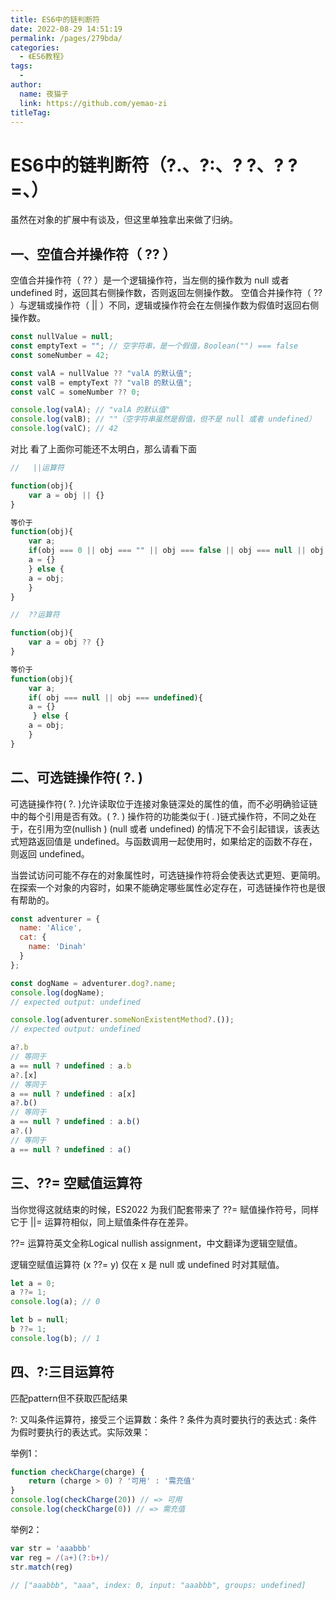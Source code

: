 ```yaml
---
title: ES6中的链判断符
date: 2022-08-29 14:51:19
permalink: /pages/279bda/
categories:
  - 《ES6教程》
tags:
  - 
author: 
  name: 夜猫子
  link: https://github.com/yemao-zi
titleTag: 
---
```

# ES6中的链判断符（?.、?:、? ?、? ?=、）

虽然在对象的扩展中有谈及，但这里单独拿出来做了归纳。

## 一、空值合并操作符（ ?? ）

空值合并操作符（ ?? ）是一个逻辑操作符，当左侧的操作数为 null 或者 undefined 时，返回其右侧操作数，否则返回左侧操作数。 空值合并操作符（ ?? ）与逻辑或操作符（ || ）不同，逻辑或操作符会在左侧操作数为假值时返回右侧操作数。

```js
const nullValue = null;
const emptyText = ""; // 空字符串，是一个假值，Boolean("") === false
const someNumber = 42;

const valA = nullValue ?? "valA 的默认值";
const valB = emptyText ?? "valB 的默认值";
const valC = someNumber ?? 0;

console.log(valA); // "valA 的默认值"
console.log(valB); // ""（空字符串虽然是假值，但不是 null 或者 undefined）
console.log(valC); // 42
```

对比
看了上面你可能还不太明白，那么请看下面

```js
//   ||运算符

function(obj){
    var a = obj || {}
}

等价于
function(obj){
    var a;
    if(obj === 0 || obj === "" || obj === false || obj === null || obj === undefined){
 	a = {}
    } else {
	a = obj;
    }
}
```



```js
//  ??运算符

function(obj){
    var a = obj ?? {}
}

等价于
function(obj){
    var a;
    if( obj === null || obj === undefined){
 	a = {}
     } else {
	a = obj;
    }
}
```

## 二、可选链操作符( ?. )

可选链操作符( ?. )允许读取位于连接对象链深处的属性的值，而不必明确验证链中的每个引用是否有效。( ?. ) 操作符的功能类似于( . )链式操作符，不同之处在于，在引用为空(nullish ) (null 或者 undefined) 的情况下不会引起错误，该表达式短路返回值是 undefined。与函数调用一起使用时，如果给定的函数不存在，则返回 undefined。

当尝试访问可能不存在的对象属性时，可选链操作符将会使表达式更短、更简明。在探索一个对象的内容时，如果不能确定哪些属性必定存在，可选链操作符也是很有帮助的。

```js
const adventurer = {
  name: 'Alice',
  cat: {
    name: 'Dinah'
  }
};

const dogName = adventurer.dog?.name;
console.log(dogName);
// expected output: undefined

console.log(adventurer.someNonExistentMethod?.());
// expected output: undefined
```

~~~js
a?.b
// 等同于
a == null ? undefined : a.b
a?.[x]
// 等同于
a == null ? undefined : a[x]
a?.b()
// 等同于
a == null ? undefined : a.b()
a?.()
// 等同于
a == null ? undefined : a()
~~~



## 三、??= 空赋值运算符

当你觉得这就结束的时候，ES2022 为我们配套带来了 ??= 赋值操作符号，同样它于 ||= 运算符相似，同上赋值条件存在差异。

??= 运算符英文全称Logical nullish assignment，中文翻译为逻辑空赋值。

逻辑空赋值运算符 (x ??= y) 仅在 x 是 null 或 undefined 时对其赋值。

```js
let a = 0;
a ??= 1;
console.log(a); // 0

let b = null;
b ??= 1;
console.log(b); // 1
```

## 四、?:三目运算符

匹配pattern但不获取匹配结果

?: 又叫条件运算符，接受三个运算数：条件 ?  条件为真时要执行的表达式 : 条件为假时要执行的表达式。实际效果：

举例1：

```js
function checkCharge(charge) {
    return (charge > 0) ? '可用' : '需充值' 
}
console.log(checkCharge(20)) // => 可用
console.log(checkCharge(0)) // => 需充值
```

举例2：

```js
var str = 'aaabbb'
var reg = /(a+)(?:b+)/
str.match(reg)

// ["aaabbb", "aaa", index: 0, input: "aaabbb", groups: undefined]
```

